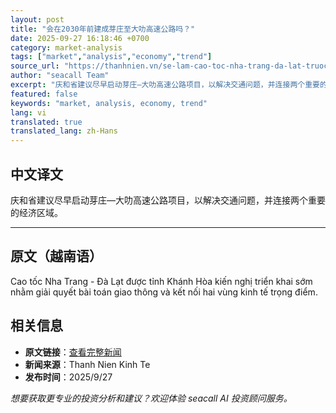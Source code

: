 ```yaml
---
layout: post
title: "会在2030年前建成芽庄至大叻高速公路吗？"
date: 2025-09-27 16:18:46 +0700
category: market-analysis
tags: ["market","analysis","economy","trend"]
source_url: "https://thanhnien.vn/se-lam-cao-toc-nha-trang-da-lat-truoc-nam-2030-185250927131419264.htm"
author: "seacall Team"
excerpt: "庆和省建议尽早启动芽庄—大叻高速公路项目，以解决交通问题，并连接两个重要的经济区域。..."
featured: false
keywords: "market, analysis, economy, trend"
lang: vi
translated: true
translated_lang: zh-Hans
---
```


## 中文译文

庆和省建议尽早启动芽庄—大叻高速公路项目，以解决交通问题，并连接两个重要的经济区域。

---

## 原文（越南语）

Cao tốc Nha Trang - Đ&agrave; Lạt được tỉnh Kh&aacute;nh H&ograve;a kiến nghị triển khai sớm nhằm giải quyết b&agrave;i to&aacute;n giao th&ocirc;ng v&agrave; kết nối hai v&ugrave;ng kinh tế trọng điểm.

## 相关信息

- **原文链接**：[查看完整新闻](https://thanhnien.vn/se-lam-cao-toc-nha-trang-da-lat-truoc-nam-2030-185250927131419264.htm)
- **新闻来源**：Thanh Nien Kinh Te
- **发布时间**：2025/9/27

*想要获取更专业的投资分析和建议？欢迎体验 seacall AI 投资顾问服务。*